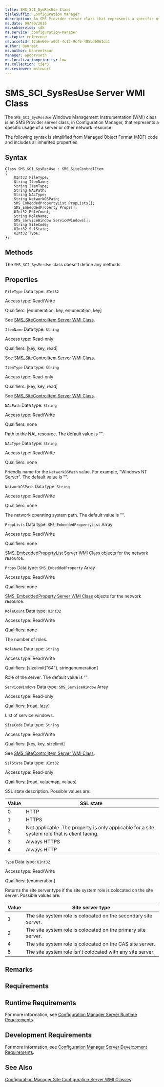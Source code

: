 ```yaml
---
title: SMS_SCI_SysResUse Class
titleSuffix: Configuration Manager
description: An SMS Provider server class that represents a specific usage of a server or other network resource.
ms.date: 09/20/2016
ms.subservice: sdk
ms.service: configuration-manager
ms.topic: reference
ms.assetid: f2a6e60e-a0df-4c13-9c46-485bd6061da1
author: Banreet
ms.author: banreetkaur
manager: apoorvseth
ms.localizationpriority: low
ms.collection: tier3
ms.reviewer: mstewart
---
```

# SMS_SCI_SysResUse Server WMI Class
The `SMS_SCI_SysResUse` Windows Management Instrumentation (WMI) class is an SMS Provider server class, in Configuration Manager, that represents a specific usage of a server or other network resource.

 The following syntax is simplified from Managed Object Format (MOF) code and includes all inherited properties.

## Syntax

```
Class SMS_SCI_SysResUse : SMS_SiteControlItem
{
    UInt32 FileType;
    String ItemName;
    String ItemType;
    String NALPath;
    String NALType;
    String NetworkOSPath;
    SMS_EmbeddedPropertyList PropLists[];
    SMS_EmbeddedProperty Props[];
    UInt32 RoleCount;
    String RoleName;
    SMS_ServiceWindow ServiceWindows[];
    String SiteCode;
    UInt32 SslState;
    UInt32 Type;
};
```

## Methods
 The `SMS_SCI_SysResUse` class doesn't define any methods.

## Properties
 `FileType`
 Data type: `UInt32`

 Access type: Read/Write

 Qualifiers: [enumeration, key, enumeration, key]

 See [SMS_SiteControlItem Server WMI Class](../../../../../develop/reference/core/servers/configure/sms_sitecontrolitem-server-wmi-class.md).

 `ItemName`
 Data type: `String`

 Access type: Read-only

 Qualifiers: [key, key, read]

 See [SMS_SiteControlItem Server WMI Class](../../../../../develop/reference/core/servers/configure/sms_sitecontrolitem-server-wmi-class.md).

 `ItemType`
 Data type: `String`

 Access type: Read-only

 Qualifiers: [key, key, read]

 See [SMS_SiteControlItem Server WMI Class](../../../../../develop/reference/core/servers/configure/sms_sitecontrolitem-server-wmi-class.md).

 `NALPath`
 Data type: `String`

 Access type: Read/Write

 Qualifiers: none

 Path to the NAL resource. The default value is "".

 `NALType`
 Data type: `String`

 Access type: Read/Write

 Qualifiers: none

 Friendly name for the `NetworkOSPath` value. For example, "Windows NT Server". The default value is "".

 `NetworkOSPath`
 Data type: `String`

 Access type: Read/Write

 Qualifiers: none

 The network operating system path. The default value is "".

 `PropLists`
 Data type: `SMS_EmbeddedPropertyList` Array

 Access type: Read/Write

 Qualifiers: none

 [SMS_EmbeddedPropertyList Server WMI Class](../../../../../develop/reference/core/servers/configure/sms_embeddedpropertylist-server-wmi-class.md) objects for the network resource.

 `Props`
 Data type: `SMS_EmbeddedProperty` Array

 Access type: Read/Write

 Qualifiers: none

 [SMS_EmbeddedProperty Server WMI Class](../../../../../develop/reference/core/servers/configure/sms_embeddedproperty-server-wmi-class.md) objects for the network resource.

 `RoleCount`
 Data type: `UInt32`

 Access type: Read/Write

 Qualifiers: none

 The number of roles.

 `RoleName`
 Data type: `String`

 Access type: Read/Write

 Qualifiers: [sizelimit("64"), stringenumeration]

 Role of the server. The default value is "".

 `ServiceWindows`
 Data type: `SMS_ServiceWindow` Array

 Access type: Read-only

 Qualifiers: [read, lazy]

 List of service windows.

 `SiteCode`
 Data type: `String`

 Access type: Read/Write

 Qualifiers: [key, key, sizelimit]

 See [SMS_SiteControlItem Server WMI Class](../../../../../develop/reference/core/servers/configure/sms_sitecontrolitem-server-wmi-class.md).

 `SslState`
 Data type: `UInt32`

 Access type: Read-only

 Qualifiers: [read, valuemap, values]

 SSL state description. Possible values are:

|Value|SSL state|
|-|-|
|0|HTTP|
|1|HTTPS|
|2|Not applicable. The property is only applicable for a site system role that is client facing.|
|3|Always HTTPS|
|4|Always HTTP|

 `Type`
 Data type: `UInt32`

 Access type: Read/Write

 Qualifiers: [enumeration]

 Returns the site server type if the site system role is colocated on the site server.  Possible values are:

|Value|Site server type|
|-|-|
|1|The site system role is colocated on the secondary site server.|
|2|The site system role is colocated on the primary site server.|
|4|The site system role is colocated on the CAS site server.|
|8|The site system role isn't colocated with any site server.|

## Remarks

## Requirements

## Runtime Requirements
 For more information, see [Configuration Manager Server Runtime Requirements](../../../../../develop/core/reqs/server-runtime-requirements.md).

## Development Requirements
 For more information, see [Configuration Manager Server Development Requirements](../../../../../develop/core/reqs/server-development-requirements.md).

## See Also
 [Configuration Manager Site Configuration Server WMI Classes](../../../../../develop/reference/core/servers/configure/site-configuration-server-wmi-classes.md)
